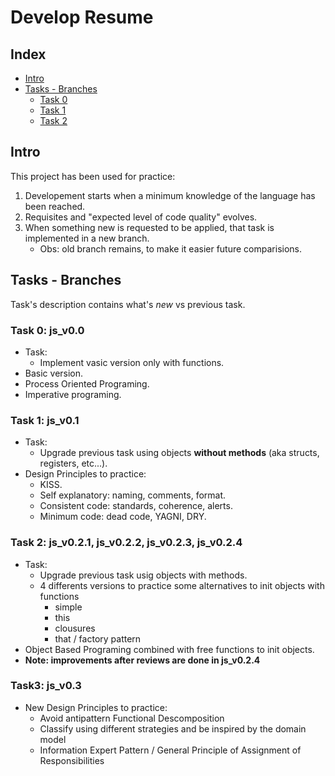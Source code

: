 # Develop Resume

## Index
* [Intro](#intro)
* [Tasks - Branches](#tasks---branches)
    * [Task 0](#task-0-js_v00)
    * [Task 1](#task-1-js_v01)
    * [Task 2](#task-2-js_v020-js_v021-js_v022-js_v023)

## Intro
This project has been used for practice:

1. Developement starts when a minimum knowledge of the language has been reached.
2. Requisites and "expected level of code quality" evolves.
3. When something new is requested to be applied, that task is implemented in a new branch.
    - Obs: old branch remains, to make it easier future comparisions.

## Tasks - Branches
Task's description contains what's <i>new</i> vs previous task.

### Task 0: js_v0.0
- Task:
    - Implement vasic version only with functions.
- Basic version.
- Process Oriented Programing.
- Imperative programing.

### Task 1: js_v0.1
- Task:
    - Upgrade previous task using objects <b>without methods</b> (aka structs, registers, etc...).
- Design Principles to practice:
    - KISS.
    - Self explanatory: naming, comments, format.
    - Consistent code: standards, coherence, alerts.
    - Minimum code: dead code, YAGNI, DRY.

### Task 2: js_v0.2.1, js_v0.2.2, js_v0.2.3, js_v0.2.4
- Task:
    - Upgrade previous task usig objects with methods.
    - 4 differents versions to practice some alternatives to init objects with functions
        - simple
        - this
        - clousures
        - that / factory pattern
- Object Based Programing combined with free functions to init objects.
- <b>Note: improvements after reviews are done in js_v0.2.4</b>

### Task3: js_v0.3
- New Design Principles to practice:
    - Avoid antipattern Functional Descomposition
    - Classify using different strategies and be inspired by the domain model  
    - Information Expert Pattern / General Principle of Assignment of Responsibilities  